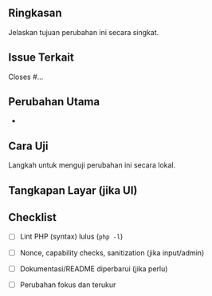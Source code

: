 ## Ringkasan
Jelaskan tujuan perubahan ini secara singkat.

## Issue Terkait
Closes #...

## Perubahan Utama
- 

## Cara Uji
Langkah untuk menguji perubahan ini secara lokal.

## Tangkapan Layar (jika UI)

## Checklist
- [ ] Lint PHP (syntax) lulus (`php -l`)
- [ ] Nonce, capability checks, sanitization (jika input/admin)
- [ ] Dokumentasi/README diperbarui (jika perlu)
- [ ] Perubahan fokus dan terukur

